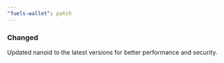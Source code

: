 ```yaml
---
"fuels-wallet": patch
---
```


### Changed

Updated nanoid to the latest versions for better performance and security.